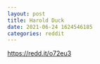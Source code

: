 ```yaml
--- 
layout: post 
title: Harold Duck 
date: 2021-06-24 1624546185 
categories: reddit 
--- 
```

https://redd.it/o72eu3